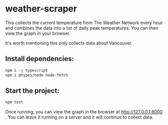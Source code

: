 # weather-scraper
This collects the current temperature from The Weather Network every hour and combines the data into a list of daily peak temperatures. You can then view the graph in your browser.

It's worth mentioning this only collects data about Vancouver.

## Install dependencies:
```bash
npm i -g typescript
npm i @types/node node-fetch
```

## Start the project:
```bash
npm test
```

Once running, you can view the graph in the browser at http://127.0.0.1:8000 . You can leave it running on a server and it will continue to collect data.
